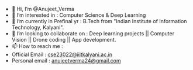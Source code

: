 - 👋 Hi, I’m @Anujeet_Verma
- 👀 I’m interested in : Computer Science & Deep Learning 
- 🌱 I’m currently in Prefinal yr : B.Tech from "Indian Institute of Information Technology, Kalyani". 
- 💞️ I’m looking to collaborate on : Deep learning projects || Computer Vision || Drone coding || App development.
- 📫 How to reach me :
-   Official Email : cse23022@iiitkalyani.ac.in
-   Personal email : anujeetverma24@gmail.com


<!---
anujeetverma/anujeetverma is a ✨ special ✨ repository because its `README.md` (this file) appears on your GitHub profile.
You can click the Preview link to take a look at your changes.
--->
